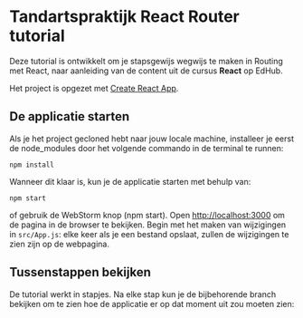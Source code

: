 # Tandartspraktijk React Router tutorial

Deze tutorial is ontwikkelt om je stapsgewijs wegwijs te maken in Routing met React, 
naar aanleiding van de content uit de cursus **React** op EdHub.

Het project is opgezet met [Create React App](https://github.com/facebook/create-react-app).

## De applicatie starten
Als je het project gecloned hebt naar jouw locale machine, installeer je eerst de node_modules 
door het volgende commando in de terminal te runnen:

`npm install`

Wanneer dit klaar is, kun je de applicatie starten met behulp van:

`npm start`

of gebruik de WebStorm knop (npm start). Open [http://localhost:3000](http://localhost:3000) om 
de pagina in de browser te bekijken. Begin met het maken van wijzigingen in `src/App.js`: 
elke keer als je een bestand opslaat, zullen de wijzigingen te zien zijn op de webpagina.

## Tussenstappen bekijken
De tutorial werkt in stapjes. Na elke stap kun je de bijbehorende branch bekijken om te zien hoe de 
applicatie er op dat moment uit zou moeten zien:
